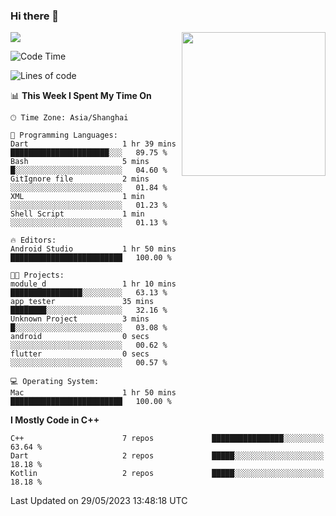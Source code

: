 ### Hi there 👋

![](https://metrics.lecoq.io/itaowu?template=classic&config.timezone=Asia%2FShanghai)
<img align='right' src="https://media.giphy.com/media/M9gbBd9nbDrOTu1Mqx/giphy.gif" width="230">

<!--START_SECTION:waka-->
![Code Time](http://img.shields.io/badge/Code%20Time-8%20hrs%2014%20mins-blue)

![Lines of code](https://img.shields.io/badge/From%20Hello%20World%20I%27ve%20Written-71.2%20thousand%20lines%20of%20code-blue)

📊 **This Week I Spent My Time On** 

```text
🕑︎ Time Zone: Asia/Shanghai

💬 Programming Languages: 
Dart                     1 hr 39 mins        ██████████████████████░░░   89.75 % 
Bash                     5 mins              █░░░░░░░░░░░░░░░░░░░░░░░░   04.60 % 
GitIgnore file           2 mins              ░░░░░░░░░░░░░░░░░░░░░░░░░   01.84 % 
XML                      1 min               ░░░░░░░░░░░░░░░░░░░░░░░░░   01.23 % 
Shell Script             1 min               ░░░░░░░░░░░░░░░░░░░░░░░░░   01.13 % 

🔥 Editors: 
Android Studio           1 hr 50 mins        █████████████████████████   100.00 % 

🐱‍💻 Projects: 
module_d                 1 hr 10 mins        ████████████████░░░░░░░░░   63.13 % 
app_tester               35 mins             ████████░░░░░░░░░░░░░░░░░   32.16 % 
Unknown Project          3 mins              █░░░░░░░░░░░░░░░░░░░░░░░░   03.08 % 
android                  0 secs              ░░░░░░░░░░░░░░░░░░░░░░░░░   00.62 % 
flutter                  0 secs              ░░░░░░░░░░░░░░░░░░░░░░░░░   00.57 % 

💻 Operating System: 
Mac                      1 hr 50 mins        █████████████████████████   100.00 % 
```

**I Mostly Code in C++** 

```text
C++                      7 repos             ████████████████░░░░░░░░░   63.64 % 
Dart                     2 repos             █████░░░░░░░░░░░░░░░░░░░░   18.18 % 
Kotlin                   2 repos             █████░░░░░░░░░░░░░░░░░░░░   18.18 % 
```




 Last Updated on 29/05/2023 13:48:18 UTC
<!--END_SECTION:waka-->

<!--
**itaowu/itaowu** is a ✨ _special_ ✨ repository because its `README.md` (this file) appears on your GitHub profile.

Here are some ideas to get you started:

- 🔭 I’m currently working on ...
- 🌱 I’m currently learning ...
- 👯 I’m looking to collaborate on ...
- 🤔 I’m looking for help with ...
- 💬 Ask me about ...
- 📫 How to reach me: ...
- 😄 Pronouns: ...
- ⚡ Fun fact: ...
-->

